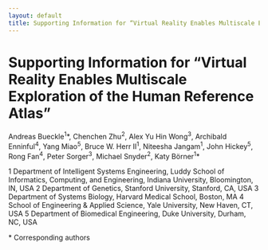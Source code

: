 ```yaml
---
layout: default
title: Supporting Information for “Virtual Reality Enables Multiscale Exploration of the Human Reference Atlas”"
---
```


# Supporting Information for “Virtual Reality Enables Multiscale Exploration of the Human Reference Atlas”

Andreas Bueckle<sup>1</sup>\*, Chenchen Zhu<sup>2</sup>, Alex Yu Hin Wong<sup>3</sup>, Archibald Enninful<sup>4</sup>, Yang Miao<sup>5</sup>, Bruce W. Herr II<sup>1</sup>, Niteesha Jangam<sup>1</sup>, John Hickey<sup>5</sup>, Rong Fan<sup>4</sup>, Peter Sorger<sup>3</sup>, Michael Snyder<sup>2</sup>, Katy Börner<sup>1</sup>\*

1 Department of Intelligent Systems Engineering, Luddy School of Informatics, Computing, and Engineering, Indiana University, Bloomington, IN, USA
2 Department of Genetics, Stanford University, Stanford, CA, USA
3 Department of Systems Biology, Harvard Medical School, Boston, MA
4 School of Engineering & Applied Science, Yale University, New Haven, CT, USA
5 Department of Biomedical Engineering, Duke University, Durham, NC, USA

\* Corresponding authors


